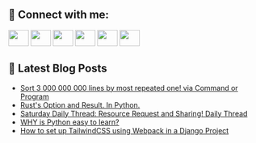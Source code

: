 ## 🔎 Connect with me:
[<img height="32" width="40" src="https://cdn.jsdelivr.net/npm/simple-icons@v5/icons/telegram.svg" />](https://t.me/bullbesh)
[<img height="32" width="40" src="https://cdn.jsdelivr.net/npm/simple-icons@v5/icons/vk.svg" />](https://vk.com/bullbesh)
[<img height="32" width="40" src="https://cdn.jsdelivr.net/npm/simple-icons@v5/icons/twitter.svg" />](https://twitter.com/bullbesh1)
[<img height="32" width="40" src="https://cdn.jsdelivr.net/npm/simple-icons@v5/icons/instagram.svg" />](https://www.instagram.com/bullbesh)
[<img height="32" width="40" src="https://cdn.jsdelivr.net/npm/simple-icons@v5/icons/reddit.svg" />](https://www.reddit.com/user/bullbesh)
[<img height="32" width="40" src="https://cdn.jsdelivr.net/npm/simple-icons@v5/icons/youtube.svg" />](https://www.youtube.com/channel/UCtfjRs6uzgq5mfm8S06WTcg)

## 📕 Latest Blog Posts
<!-- BLOG-POST-LIST:START -->
- [Sort 3 000 000 000 lines by most repeated one! via Command or Program](https://www.reddit.com/r/Python/comments/vk872e/sort_3_000_000_000_lines_by_most_repeated_one_via/)
- [Rust&#39;s Option and Result. In Python.](https://www.reddit.com/r/Python/comments/vk2xop/rusts_option_and_result_in_python/)
- [Saturday Daily Thread: Resource Request and Sharing! Daily Thread](https://www.reddit.com/r/Python/comments/vk20h2/saturday_daily_thread_resource_request_and/)
- [WHY is Python easy to learn?](https://www.reddit.com/r/Python/comments/vk1dvt/why_is_python_easy_to_learn/)
- [How to set up TailwindCSS using Webpack in a Django Project](https://www.reddit.com/r/Python/comments/vjzl7f/how_to_set_up_tailwindcss_using_webpack_in_a/)
<!-- BLOG-POST-LIST:END -->
